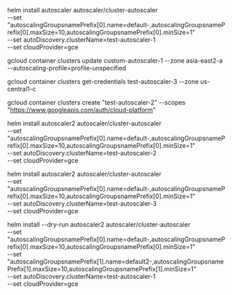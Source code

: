 

helm install autoscaler autoscaler/cluster-autoscaler \
    --set "autoscalingGroupsnamePrefix[0].name=default-,autoscalingGroupsnamePrefix[0].maxSize=10,autoscalingGroupsnamePrefix[0].minSize=1" \
    --set autoDiscovery.clusterName=test-autoscaler-1 \
    --set cloudProvider=gce

gcloud container clusters update custom-autoscaler-1 --zone asia-east2-a --autoscaling-profile=profile-unspecified

gcloud container clusters get-credentials test-autoscaler-3 --zone us-central1-c



gcloud container clusters create "test-autoscaler-2" --scopes "https://www.googleapis.com/auth/cloud-platform"



helm install autoscaler2 autoscaler/cluster-autoscaler \
    --set "autoscalingGroupsnamePrefix[0].name=default-,autoscalingGroupsnamePrefix[0].maxSize=10,autoscalingGroupsnamePrefix[0].minSize=1" \
    --set autoDiscovery.clusterName=test-autoscaler-2 \
    --set cloudProvider=gce


helm install autoscaler2 autoscaler/cluster-autoscaler \
    --set "autoscalingGroupsnamePrefix[0].name=default-,autoscalingGroupsnamePrefix[0].maxSize=10,autoscalingGroupsnamePrefix[0].minSize=1" \
    --set autoDiscovery.clusterName=test-autoscaler-3 \
    --set cloudProvider=gce



helm install --dry-run autoscaler2 autoscaler/cluster-autoscaler \
    --set "autoscalingGroupsnamePrefix[0].name=default-,autoscalingGroupsnamePrefix[0].maxSize=10,autoscalingGroupsnamePrefix[0].minSize=1" \
    --set "autoscalingGroupsnamePrefix[1].name=default2-,autoscalingGroupsnamePrefix[1].maxSize=10,autoscalingGroupsnamePrefix[1].minSize=1" \
    --set autoDiscovery.clusterName=test-autoscaler-1 \
    --set cloudProvider=gce